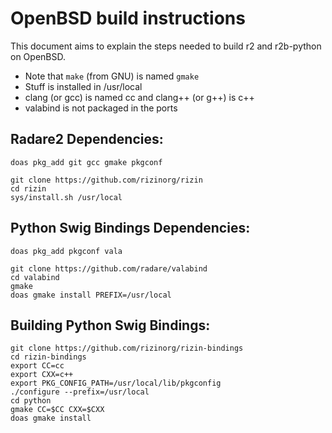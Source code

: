 OpenBSD build instructions
==========================

This document aims to explain the steps needed to build r2 and r2b-python on OpenBSD.

* Note that `make` (from GNU) is named `gmake`
* Stuff is installed in /usr/local
* clang (or gcc) is named cc and clang++ (or g++) is c++
* valabind is not packaged in the ports

Radare2 Dependencies:
---------------------

	doas pkg_add git gcc gmake pkgconf

	git clone https://github.com/rizinorg/rizin
	cd rizin
	sys/install.sh /usr/local

Python Swig Bindings Dependencies:
----------------------------------

	doas pkg_add pkgconf vala

	git clone https://github.com/radare/valabind
	cd valabind
	gmake
	doas gmake install PREFIX=/usr/local

Building Python Swig Bindings:
------------------------------

	git clone https://github.com/rizinorg/rizin-bindings
	cd rizin-bindings
	export CC=cc
	export CXX=c++
	export PKG_CONFIG_PATH=/usr/local/lib/pkgconfig
	./configure --prefix=/usr/local
	cd python
	gmake CC=$CC CXX=$CXX
	doas gmake install
